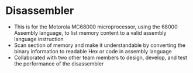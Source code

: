 # Disassembler
* This is for the Motorola MC68000 microprocessor, using the 68000 Assembly language, to list memory content to a valid assembly language instruction
*	Scan section of memory and make it understandable by converting the binary information to readable Hex or code in assembly language
*	Collaborated with two other team members to design, develop, and test the performance of the disassembler

